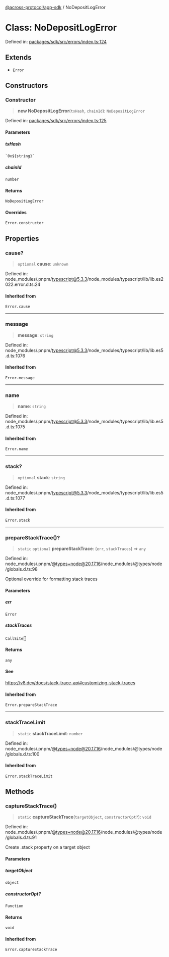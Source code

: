 [@across-protocol/app-sdk](../README.md) / NoDepositLogError

# Class: NoDepositLogError

Defined in: [packages/sdk/src/errors/index.ts:124](https://github.com/across-protocol/toolkit/blob/6b29eb5487c0ac0b498f1f420b1793303bd8b70a/packages/sdk/src/errors/index.ts#L124)

## Extends

- `Error`

## Constructors

### Constructor

> **new NoDepositLogError**(`txHash`, `chainId`): `NoDepositLogError`

Defined in: [packages/sdk/src/errors/index.ts:125](https://github.com/across-protocol/toolkit/blob/6b29eb5487c0ac0b498f1f420b1793303bd8b70a/packages/sdk/src/errors/index.ts#L125)

#### Parameters

##### txHash

`` `0x${string}` ``

##### chainId

`number`

#### Returns

`NoDepositLogError`

#### Overrides

`Error.constructor`

## Properties

### cause?

> `optional` **cause**: `unknown`

Defined in: node\_modules/.pnpm/typescript@5.3.3/node\_modules/typescript/lib/lib.es2022.error.d.ts:24

#### Inherited from

`Error.cause`

***

### message

> **message**: `string`

Defined in: node\_modules/.pnpm/typescript@5.3.3/node\_modules/typescript/lib/lib.es5.d.ts:1076

#### Inherited from

`Error.message`

***

### name

> **name**: `string`

Defined in: node\_modules/.pnpm/typescript@5.3.3/node\_modules/typescript/lib/lib.es5.d.ts:1075

#### Inherited from

`Error.name`

***

### stack?

> `optional` **stack**: `string`

Defined in: node\_modules/.pnpm/typescript@5.3.3/node\_modules/typescript/lib/lib.es5.d.ts:1077

#### Inherited from

`Error.stack`

***

### prepareStackTrace()?

> `static` `optional` **prepareStackTrace**: (`err`, `stackTraces`) => `any`

Defined in: node\_modules/.pnpm/@types+node@20.17.16/node\_modules/@types/node/globals.d.ts:98

Optional override for formatting stack traces

#### Parameters

##### err

`Error`

##### stackTraces

`CallSite`[]

#### Returns

`any`

#### See

https://v8.dev/docs/stack-trace-api#customizing-stack-traces

#### Inherited from

`Error.prepareStackTrace`

***

### stackTraceLimit

> `static` **stackTraceLimit**: `number`

Defined in: node\_modules/.pnpm/@types+node@20.17.16/node\_modules/@types/node/globals.d.ts:100

#### Inherited from

`Error.stackTraceLimit`

## Methods

### captureStackTrace()

> `static` **captureStackTrace**(`targetObject`, `constructorOpt?`): `void`

Defined in: node\_modules/.pnpm/@types+node@20.17.16/node\_modules/@types/node/globals.d.ts:91

Create .stack property on a target object

#### Parameters

##### targetObject

`object`

##### constructorOpt?

`Function`

#### Returns

`void`

#### Inherited from

`Error.captureStackTrace`
